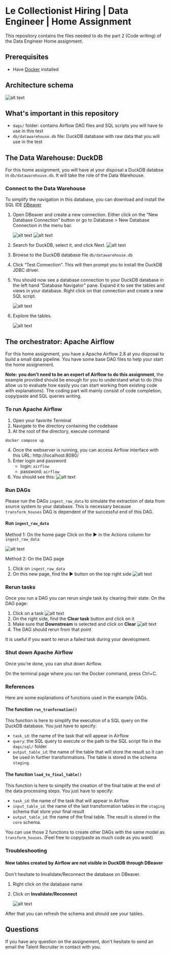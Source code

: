 # Le Collectionist Hiring | Data Engineer |  Home Assignment
This repository contains the files needed to do the part 2 (Code writing) of the Data Engineer Home assignment.

## Prerequisites
- Have [Docker](https://www.docker.com/get-started/) installed

## Architecture schema
![alt text](resources/img/architecture_schema.png)

## What's important in this repository
- `dags/` folder: contains Airflow DAG files and SQL scripts you will have to use in this test
- `db/datawarehouse.db` file: DuckDB database with raw data that you will use in the test

## The Data Warehouse: DuckDB
For this home assignment, you will have at your disposal a DuckDB databse in `db/datawarehouse.db`.
It will take the role of the Data Warehouse.

### Connect to the Data Warehouse
To simplify the navigation in this database, you can download and install the SQL IDE [DBeaver](https://dbeaver.io/)
1. Open DBeaver and create a new connection. Either click on the “New Database Connection” button or go to Database > New Database Connection in the menu bar.

    ![alt text](resources/img/screenshot_1.png)
    ![alt text](resources/img/screenshot_2.png)

2. Search for DuckDB, select it, and click Next.
    ![alt text](resources/img/screenshot_3.png)

3. Browse to the DuckDB database file `db/datawarehouse.db`
4. Click “Test Connection”. This will then prompt you to install the DuckDB JDBC driver.
5. You should now see a database connection to your DuckDB database in the left hand “Database Navigator” pane. Expand it to see the tables and views in your database. Right click on that connection and create a new SQL script.

    ![alt text](resources/img/screenshot_4.png)

6. Explore the tables.

    ![alt text](resources/img/screenshot_5.png)


## The orchestrator: Apache Airflow
For this home assignment, you have a Apache Airflow 2.8 at you disposal to build a small data pipeline.
You have some base DAG files to help your start the home assignement.

**Note:** **you don't need to be an expert of Airflow to do this assignment**, the example provided should be enough for you to understand what to do (this allow us to evaluate how easily you can start working from existing code with explanations). The coding part will mainly consist of code completion, copy/paste and SQL queries writing.

### To run Apache Airflow
1. Open your favorite Terminal
2. Navigate to the directory containing the codebase
3. At the root of the directory, execute command
```
docker compose up
```
4. Once the webserver is running, you can access Airflow interface with this URL: http://localhost:8080/
5. Enter login and password
    - login: `airflow`
    - password: `airflow`
6. You should see this:
    ![alt text](resources/img/airflow_screenshot_1.png)


### Run DAGs
Please run the DAGs `ingest_raw_data` to simulate the extraction of data from source system to your database. This is necessary because `transform_houses` DAG is dependent of the successful end of this DAG.

#### Run `ingest_raw_data`
Method 1: On the home page
Click on the ▶️ in the Actions column for `ingest_raw_data`

![alt text](resources/img/airflow_screenshot_2.png)

Method 2: On the DAG page
1. Click on `ingest_raw_data`
2. On this new page, find the ▶️ button on the top right side
    ![alt text](resources/img/airflow_screenshot_3.png)

### Rerun tasks
Once you run a DAG you can rerun single task by clearing their state.
On the DAG page:
1. Click on a task
    ![alt text](resources/img/rerun_task_1.png)
2. On the right side, find the **Clear task** button and click on it
3. Make sure that **Downstream** is selected and click on **Clear**
    ![alt text](resources/img/rerun_task_2.png)
4. The DAG should rerun from that point

It is useful if you want to rerun a failed task during your development.


### Shut down Apache Airflow
Once you're done, you can shut down Airflow.

On the terminal page where you ran the Docker command, press Ctrl+C.

### References
Here are some explanations of functions used in the example DAGs.

#### The function `run_tranformation()`
This function is here to simplify the execution of a SQL query on the DuckDB database.
You just have to specify:
- `task_id`: the name of the task that will appear in Airflow
- `query`: the SQL query to execute or the path to the SQL script file in the `dags/sql/` folder
- `output_table_id`: the name of the table that will store the result so it can be used in further transformations. The table is stored in the schema `staging`.

#### The function `load_to_final_table()`
This function is here to simplify the creation of the final table at the end of the data processing steps.
You just have to specify:
- `task_id`: the name of the task that will appear in Airflow
- `input_table_id`: the name of the last transformation tables in the `staging` schema that store your final result
- `output_table_id`: the name of the final table. The result is stored in the `core` schema.

You can use those 2 functions to create other DAGs with the same model as `transform_houses`. (Feel free to copy/paste as much code as you want)


### Troubleshooting
#### New tables created by Airflow are not visible in DuckDB through DBeaver
Don't hesitate to Invalidate/Reconnect the database on DBeaver.
1. Right click on the database name
2. Click on **Invalidate/Reconnect**

    ![alt text](resources/img/invalidate_reconnect_db.png)

After that you can refresh the schema and should see your tables.

## Questions
If you have any question on the assignement, don't hesitate to send an email the Talent Recruiter in contact with you.
